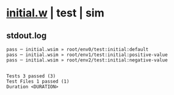 # [initial.w](../../../../../../examples/tests/sdk_tests/counter/initial.w) | test | sim

## stdout.log
```log
pass ─ initial.wsim » root/env0/test:initial:default       
pass ─ initial.wsim » root/env1/test:initial:positive-value
pass ─ initial.wsim » root/env2/test:initial:negative-value
 
 
Tests 3 passed (3)
Test Files 1 passed (1)
Duration <DURATION>
```

